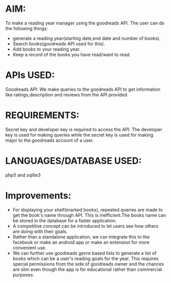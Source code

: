 # AIM:
To make a reading year manager using the goodreads API. The user can do the following things:
* generate a reading year(starting date,end date and number of books).
* Search books(goodreads API used for this).
* Add books to your reading year.
* Keep a record of the books you have read/want to read.

# APIs USED:
Goodreads API:
We make queries to the goodreads API to get information like ratings,description and reviews from the API provided
   
# REQUIREMENTS:
Secret key and developer key is required to access the API.
The developer key is used for making queries while the secret key is used for making major to the goodreads account of a user.

# LANGUAGES/DATABASE USED:
php5 and sqlite3

# Improvements:
* For displaying your shelf(marked books), repeated queries are made to get the book's name through API. This is inefficient.The books name can be stored in the database for a faster application.
* A competitive concept can be introduced to let users see how others are doing with their goals.
* Rather than a standalone application, we can integrate this to the facebook or make an android app or make an extension for more convenient use.
* We can further use goodreads genre based lists to generate a list of books which can be a user's reading goals for the year. This requires special permissions from the side of goodreads owner and the chances are slim even though the app is for educational rather than commercial purposes.
